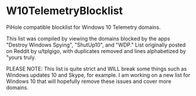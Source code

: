 # W10TelemetryBlocklist
PiHole compatible blocklist for Windows 10 Telemetry domains.

This list was compiled by viewing the domains blocked by the apps "Destroy Windows Spying", "ShutUp10", and "WDP." List originally posted on Reddit by u/tplgigo, with duplicates removed and lines alphabetized by "yours truly.

PLEASE NOTE: This list is quite strict and WILL break some things such as Windows updates 10 and Skype, for example. I am working on a new list for Windows 10 that will hopefully remove these issues and cover more domains.
